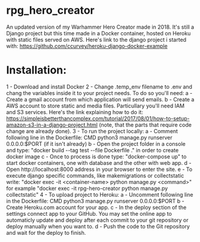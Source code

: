 # rpg_hero_creator
An updated version of my Warhammer Hero Creator made in 2018. It's still a Django project but this time made in a Docker container, hosted on Heroku with static files served on AWS.
Here's link to the django project i started with: https://github.com/ccurvey/heroku-django-docker-example
# Installation:
1 - Download and install Docker
2 - Change .temp_env filename to .env and chang the variables inside it to your project needs. To do so you'll need:
	a - Create a gmail account from which application will send emails.
	b - Create a AWS account to store static and media files. Particullary you'll need IAM and S3 services. 
	    Here's the link explaining how to do it: https://simpleisbetterthancomplex.com/tutorial/2017/08/01/how-to-setup-amazon-s3-in-a-django-project.html (note, that the parts that require code change are already done).
3 - To run the project locally:
	a - Comment following line in the Dockerfile: CMD python3 manage.py runserver 0.0.0.0:$PORT (if it isn't already)
	b - Open the project folder in a console and type: "docker build --tag test --file Dockerfile ." in order to create docker image
	c - Once to process is done type: "docker-compose up" to start docker containers, one with database and the other with web app.
	d - Open http://localhost:8000 address in your browser to enter the site.
	e - To execute django specific commands, like makemigrations or collectstatic write: "docker exec -it <container-name> python manage.py <command>" for example "docker exec -it rpg-hero-creator python manage.py collectstatic"
4 - To upload project to Heroku:
	a - Uncomment following line in the Dockerfile: CMD python3 manage.py runserver 0.0.0.0:$PORT
	b - Create Heroku.com account for your app.
	c - In the deploy section of the settings connect app to your GitHub. You may set the online app to automaticly update and deploy after each commit to your git repository or deploy manually when you want to.
	d - Push the code to the Git repository and wait for the deploy to finish.